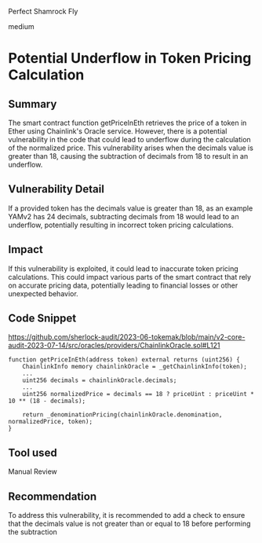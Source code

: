 Perfect Shamrock Fly

medium

# Potential Underflow in Token Pricing Calculation
## Summary
The smart contract function getPriceInEth retrieves the price of a token in Ether using Chainlink's Oracle service. However, there is a potential vulnerability in the code that could lead to underflow during the calculation of the normalized price. This vulnerability arises when the decimals value is greater than 18, causing the subtraction of decimals from 18 to result in an underflow.

## Vulnerability Detail
If a provided token has the decimals value is greater than 18, as an example YAMv2 has 24 decimals, subtracting decimals from 18 would lead to an underflow, potentially resulting in incorrect token pricing calculations.

## Impact
If this vulnerability is exploited, it could lead to inaccurate token pricing calculations. This could impact various parts of the smart contract that rely on accurate pricing data, potentially leading to financial losses or other unexpected behavior.

## Code Snippet
https://github.com/sherlock-audit/2023-06-tokemak/blob/main/v2-core-audit-2023-07-14/src/oracles/providers/ChainlinkOracle.sol#L121


    function getPriceInEth(address token) external returns (uint256) {
        ChainlinkInfo memory chainlinkOracle = _getChainlinkInfo(token);
        ...
        uint256 decimals = chainlinkOracle.decimals;
        ...
        uint256 normalizedPrice = decimals == 18 ? priceUint : priceUint * 10 ** (18 - decimals);

        return _denominationPricing(chainlinkOracle.denomination, normalizedPrice, token);
    }

## Tool used
Manual Review

## Recommendation
To address this vulnerability, it is recommended to add a check to ensure that the decimals value is not greater than or equal to 18 before performing the subtraction